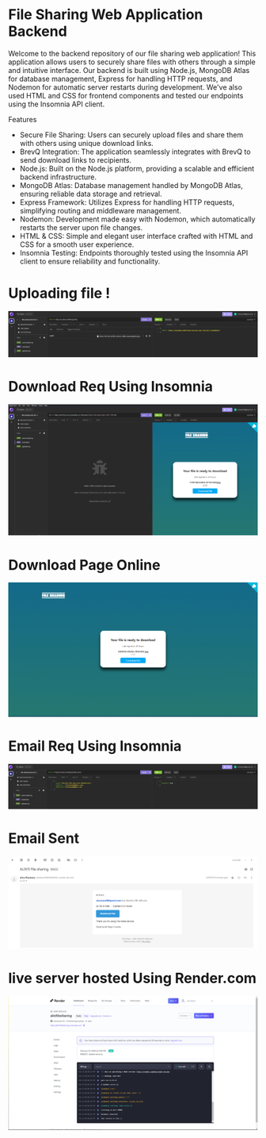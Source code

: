 # File Sharing Web Application Backend

Welcome to the backend repository of our file sharing web application! This application allows users to securely share files with others through a simple and intuitive interface. Our backend is built using Node.js, MongoDB Atlas for database management, Express for handling HTTP requests, and Nodemon for automatic server restarts during development. We've also used HTML and CSS for frontend components and tested our endpoints using the Insomnia API client.

Features

* Secure File Sharing: Users can securely upload files and share them with others using unique download links.
* BrevQ Integration: The application seamlessly integrates with BrevQ to send download links to recipients.
* Node.js: Built on the Node.js platform, providing a scalable and efficient backend infrastructure.
* MongoDB Atlas: Database management handled by MongoDB Atlas, ensuring reliable data storage and retrieval.
* Express Framework: Utilizes Express for handling HTTP requests, simplifying routing and middleware management.
* Nodemon: Development made easy with Nodemon, which automatically restarts the server upon file changes.
* HTML & CSS: Simple and elegant user interface crafted with HTML and CSS for a smooth user experience.
* Insomnia Testing: Endpoints thoroughly tested using the Insomnia API client to ensure reliability and functionality.

# Uploading file !
![](images/file%20upload.png)

# Download Req Using Insomnia 
![](images/download%20page%20using%20insomnia.png)

# Download Page Online
![](images/download%20page.png)

# Email Req Using Insomnia
![](images/email%20sent%20using%20insomnia.png)

# Email Sent
![](images/email%20sent.png)

# live server hosted Using Render.com
![](images/live%20server%20hosting.png)
